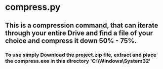 # compress.py

## This is a compression command, that can iterate through your entire Drive and find a file of your choice and compress it down 50% - 75%.

### To use simply Download the project.zip file, extract and place the compress.exe in this directory 'C:\Windows\System32'
